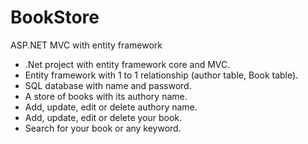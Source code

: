 # BookStore
ASP.NET MVC with entity framework
- .Net project with entity framework core and MVC.
- Entity framework with 1 to 1 relationship (author table, Book table).
- SQL database with name and password.
- A store of books with its authory name.
- Add, update, edit or delete authory name.
- Add, update, edit or delete your book.
- Search for your book or any keyword.